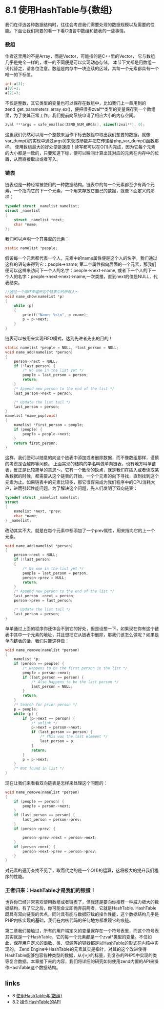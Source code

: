 # 8.1 使用HashTable与{数组} 

我们在评选各种数据结构时，往往会考虑我们需要处理的数据规模以及需要的性能。下面让我们简要的看一下看C语言中数组和链表的一些事情。

### 数组

作者这里用的不是Array，而是Vector，可能指的是C++里的Vector，
它与数组几乎是完全一样的，唯一的不同便是可以实现动态存储。
本节下文都是用数组一词代替之，请各位注意。数组是内存中一块连续的区域，其每一个元素都具有一个唯一的下标值。

````c
int a[3];
a[0]=1;
a[2]=3;

````

不仅是整数，其它类型的变量也可以保存在数组中，比如我们上一章用到的zend_get_parameters_array_ex()，便把很多zval**类型的变量保存到一个数组里，为了使其正常工作，我们提前向系统申请了相应大小的内存空间。

````c
zval ***args = safe_emalloc(ZEND_NUM_ARGS(), sizeof(zval**), 0);

````

这里我们仍然可以用一个整数来当作下标去数组中取出我们想要的数据，就像var_dump()的实现中通过args[i]来获取参数并把它传递给php_var_dump()函数那样。
使用数组最大的好处便是速度！读写都可以在O(1)内完成，因为它每个元素的大小都是一致的，只要知道下标，便可以瞬间计算出其对应的元素在内存中的位置，从而直接取出或者写入。

### 链表

链表也是一种经常被使用的一种数据结构。链表中的每一个元素都至少有两个元素，一个指向它的下一个元素，一个用来存放它自己的数据，就像下面定义的那样：

````c
typedef struct _namelist namelist;
struct _namelist
{
	struct _namelist *next;
	char *name;
};

````

我们可以声明一个其类型的元素：
````c
static namelist *people;
````

假设每一个元素都代表一个人，元素中的name属性便是这个人的名字，我们通过这样的语句来得到它：people->name; 第二个属性指向后面的一个元素，那我们便可以这样来访问下一个人的名字：people->next->name, 或者下一个人的下一个人的名字：people->next->next->name,一次类推，直到next的值是NULL，代表结束。

````c
//通过一个循环来遍历这个链表中的所有人～
void name_show(namelist *p)
{
	while (p)
	{
		printf("Name: %s\n", p->name);
		p = p->next;
	}
}

````

链表可以被用来实现FIFO模式，达到先进者先出的目的！

````c
static namelist *people = NULL, *last_person = NULL;
void name_add(namelist *person)
{
    person->next = NULL;
    if (!last_person) {
        /* No one in the list yet */
        people = last_person = person;
        return;
    }
    /* Append new person to the end of the list */
    last_person->next = person;

    /* Update the list tail */
    last_person = person;
}
namelist *name_pop(void)
{
    namelist *first_person = people;
    if (people) {
    	people = people->next;
    }
    return first_person;
}

````
这样，我们便可以随意的向这个链表中添加或者删除数据，而不像数组那样，谨慎的考虑是否越界等问题。
上面实现的结构的学名叫做单向链表，也有地方叫单链表，反正是比较简单的意思～。它有一个致命的缺点，就是我们在插入或者读取某条数据的时候，都需要从这个链表的开始，一个个元素的向下寻找，直到找到这个元素为止。如果链表中的元素比较多，那它很容易成为我们程序中的CPU消耗大户，进而引起性能问题。为了解决这个问题，先人们发明了双向链表：

````c
typedef struct _namelist namelist;
struct
{
	namelist *next, *prev;
	char *name;
} _namelist;

````

改动其实不大，就是在每个元素中都添加了一个prev属性，用来指向它的上一个元素。

````c
void name_add(namelist *person)
{
	person->next = NULL;
	if (!last_person)
	{
		/* No one in the list yet */
		people = last_person = person;
		person->prev = NULL;
		return;
	}
	/* Append new person to the end of the list */
	last_person ->next = person;
	person->prev = last_person;

	/* Update the list tail */
	last_person = person;
}

````

单单通过上面的程序你还体会不到它的好处，但是设想一下，如果现在你有这个链表中其中一个元素的地址，并且想把它从链表中删除，那我们该怎么做呢？如果是单向链表的话，我们只能这样做：

````c
void name_remove(namelist *person)
{
    namelist *p;
    if (person == people) {
        /* Happens to be the first person in the list */
        people = person->next;
        if (last_person == person) {
            /* Also happens to be the last person */
            last_person = NULL;
        }
        return;
    }
    /* Search for prior person */
    p = people;
    while (p) {
        if (p->next == person) {
            /* unlink */
            p->next = person->next;
            if (last_person == person) {
                /* This was the last element */
                last_person = p;
            }
            return;
        }
        p = p->next;
    }
    /* Not found in list */
}

````

现在让我们来看看双向链表是怎样来处理这个问题的：

````c
void name_remove(namelist *person)
{
    if (people == person) {
        people = person->next;
    }
    if (last_person == person) {
        last_person = person->prev;
    }
    if (person->prev) {

        person->prev->next = person->next;
    }
    if (person->next) {
        person->next->prev = person->prev;
    }
}

````
对元素的遍历查找不见了，取而代之的是一个O(1)的运算，这将极大的提升我们程序的性能。

### 王者归来：HashTable才是我们的银蛋！
也许你已经非常喜欢使用数组或者链表了，但我还是要向你推荐一种威力极大的数据结构，有了它之后，你可能会立即抛弃前两者，它就是HashTable.
HashTable既具有双向链表的优点，同时具有能与数据匹敌的操作性能，这个数据结构几乎是PHP内核实现的基础，我们在内核代码的任何地方都发现它的痕迹。

第二章我们接触过，所有的用户端定义的变量保存在一个符号表里，而这个符号表其实就是一个HashTable，它的每一个元素都是一个zval*类型的变量。不仅如此，保存用户定义的函数、类、资源等的容器都是以HashTable的形式在内核中实现的。
Zend Engine中HashTable的元素其实是指针，对其的这个改进使得HashTable能够包容各种类型的数据，从小小的标量，到复杂的PHP5中实现的类等复合数据。本章接下来的内容，我们将详细的研究如何使用zend内置的API来操作HashTable这个数据结构。


## links
   * 8 [使用HashTable与{数组}](<book/chapt08/8.md>)
   * 8.2 [操作HashTable的API](<book/chapt08/8.2.md>)

